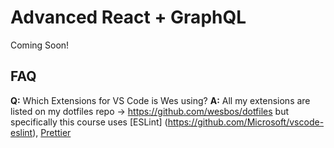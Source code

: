 # Advanced React + GraphQL

Coming Soon!


## FAQ

**Q:** Which Extensions for VS Code is Wes using?
**A:** All my extensions are listed on my dotfiles repo → https://github.com/wesbos/dotfiles but specifically this course uses [ESLint]
(https://github.com/Microsoft/vscode-eslint), [Prettier](https://github.com/prettier/prettier-vscode)
